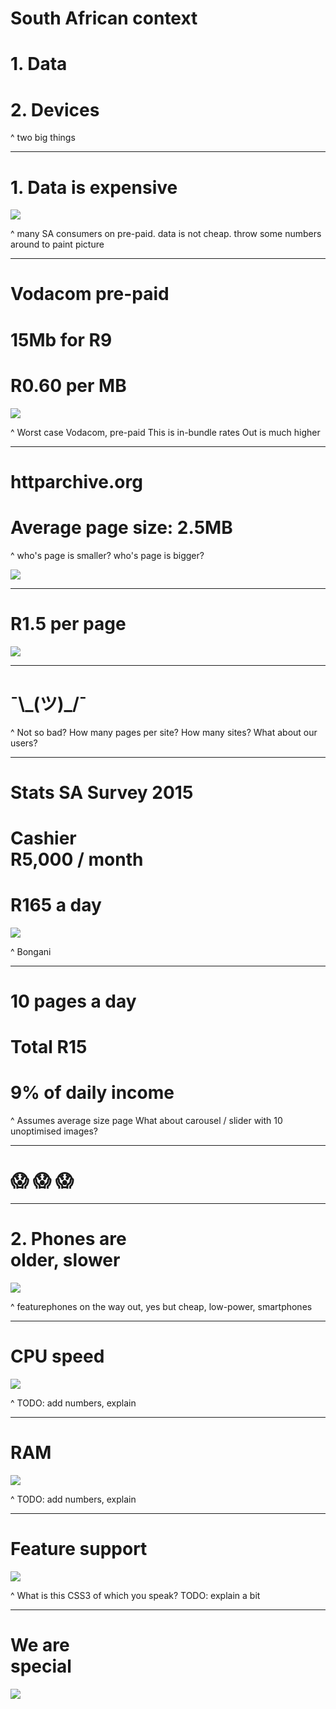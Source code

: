 # South African context

# **1.** Data
# **2.** Devices

^ two big things

---

# **1.** Data is expensive

![](img/full-nelson.jpg)

^ many SA consumers on pre-paid.
data is not cheap.
throw some numbers around to paint picture

---

# Vodacom pre-paid
# 15Mb for R9
# **R0.60 per MB**

![](img/vodacom-data.jpg)

^ Worst case
Vodacom, pre-paid
This is in-bundle rates
Out is much higher

---

# httparchive.org

# Average page size: **2.5MB**

^ who's page is smaller?
who's page is bigger?

![](img/httparchive-chart.png)

---

# **R1.5 per page**

![](img/r1.jpg)

---

# **¯\\\_(ツ)\_/¯**

^ Not so bad?
How many pages per site?
How many sites?
What about our users?

---

# Stats SA Survey 2015
# Cashier<br>R5,000 / month
# **R165 a day**

![](img/bongani.jpg)

^ Bongani

---

# 10 pages a day
# Total R15
# **9% of daily income**

^ Assumes average size page
What about carousel / slider with 10 unoptimised images?

---

# :scream: :scream: :scream:

---

# **2.** Phones are<br>older, slower

![](img/phones.jpg)

^ featurephones on the way out, yes
but cheap, low-power, smartphones

---

# CPU speed

![](img/iphone.jpg)

^ TODO: add numbers, explain

---

# RAM

![](img/s5.jpg)

^ TODO: add numbers, explain

---

# Feature support

![](img/caniuse.jpg)

^ What is this CSS3 of which you speak?
TODO: explain a bit

---

# We are<br>**special**

![](img/south-african-flag.png)
